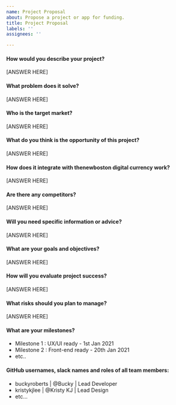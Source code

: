 ```yaml
---
name: Project Proposal
about: Propose a project or app for funding.
title: Project Proposal
labels: ''
assignees: ''

---
```


#### How would you describe your project?
[ANSWER HERE]

#### What problem does it solve?
[ANSWER HERE]

#### Who is the target market?
[ANSWER HERE]

#### What do you think is the opportunity of this project?
[ANSWER HERE]

#### How does it integrate with thenewboston digital currency work?
[ANSWER HERE]

#### Are there any competitors?
[ANSWER HERE]

#### Will you need specific information or advice?
[ANSWER HERE]

#### What are your goals and objectives?
[ANSWER HERE]

#### How will you evaluate project success?
[ANSWER HERE]

#### What risks should you plan to manage?
[ANSWER HERE]

#### What are your milestones?
<!--- You are free to create your own milestones and any number of milestones. Dates can be approximate. --->
- Milestone 1 : UX/UI ready - 1st Jan 2021
- Milestone 2 : Front-end ready - 20th Jan 2021
- etc..

#### GitHub usernames, slack names and roles of all team members:
<!--- Add atleast your details if you don't have your team yet. Join thenewboston slack if you have not already. --->

- buckyroberts | @Bucky | Lead Developer
- kristykjlee | @Kristy KJ | Lead Design
- etc...
